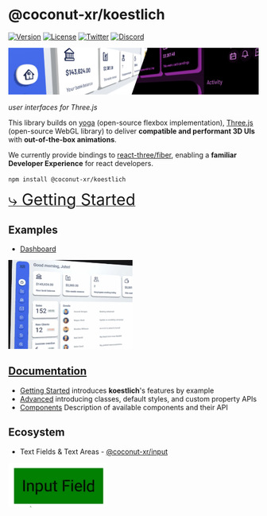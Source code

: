 # @coconut-xr/koestlich

[![Version](https://img.shields.io/npm/v/@coconut-xr/koestlich?style=flat-square)](https://npmjs.com/package/@coconut-xr/koestlich)
[![License](https://img.shields.io/github/license/coconut-xr/koestlich.svg?style=flat-square)](https://github.com/coconut-xr/koestlich/blob/master/LICENSE)
[![Twitter](https://img.shields.io/twitter/follow/coconut_xr?style=flat-square)](https://twitter.com/coconut_xr)
[![Discord](https://img.shields.io/discord/1087727032240185424?style=flat-square&label=discord)](https://discord.gg/RbyaXJJaJM)

![header image](./images/koestlich-header.jpg)

_user interfaces for Three.js_

This library builds on [yoga](https://github.com/facebook/yoga) (open-source flexbox implementation), [Three.js](https://github.com/mrdoob/three.js) (open-source WebGL library) to deliver **compatible and performant 3D UIs** with **out-of-the-box animations**.

We currently provide bindings to [react-three/fiber](https://github.com/pmndrs/react-three-fiber), enabling a **familiar Developer Experience** for react developers.

`npm install @coconut-xr/koestlich`



[<span style="font-size: 2rem">⤷ Getting Started</span>](https://coconut-xr.github.io/koestlich/#/getting-started)

## Examples

* [Dashboard](https://codesandbox.io/s/koestlich-dashboard-example-8hjx90)

<img src="./images/dashboard.gif"  width="250">


## [Documentation](https://coconut-xr.github.io/koestlich)
* [Getting Started](https://coconut-xr.github.io/koestlich/#/getting-started)
introduces **koestlich**'s features by example
* [Advanced](https://coconut-xr.github.io/koestlich/#/advanced)
introducing classes, default styles, and custom property APIs
* [Components](https://coconut-xr.github.io/koestlich/#/components)
Description of available components and their API

## Ecosystem

* Text Fields & Text Areas - [@coconut-xr/input](https://github.com/coconut-xr/input)

<img src="./images/text.gif"  width="200">
